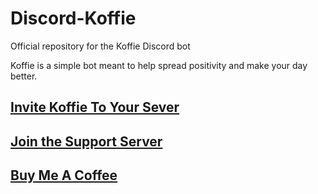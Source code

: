 # Discord-Koffie
Official repository for the Koffie Discord bot

Koffie is a simple bot meant to help spread positivity and make your day better.

## [Invite Koffie To Your Sever](https://discord.com/oauth2/authorize?client_id=1006680670480891965&scope=bot)

## [Join the Support Server](https://discord.gg/pwgH5bKhv4)

## [Buy Me A Coffee](https://www.ko-fi.com/Wolfhaize)

